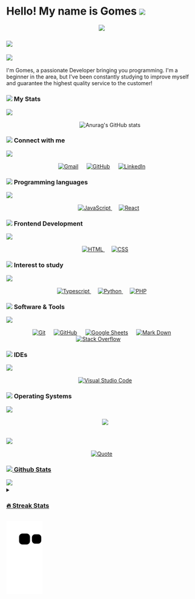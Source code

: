 <h1 align="left">Hello! My name is Gomes <img src="https://raw.githubusercontent.com/kaueMarques/kaueMarques/master/hi.gif" height="30px"></h1>

<p align="center">
  <a href="https://github.com/DenverCoder1/readme-typing-svg"><img src="https://readme-typing-svg.herokuapp.com?font=Time+New+Roman&color=%23C8BE25&size=25&center=true&vCenter=true&width=600&height=100&lines=Systems+Development+Analyst+Student;Always+learning+new+things"></a>
</p>

### <picture><img src = "https://github.com/JoJoDevAdventure/JoJoDevAdventure/blob/main/Images/about_me.gif?raw=true" width = 40px></picture>
<img  src="https://github.com/JoJoDevAdventure/JoJoDevAdventure/blob/main/Images/borderseperator.gif">

I'm Gomes, a passionate Developer bringing you programming. I'm a beginner in the area, but I've been constantly studying to improve myself and guarantee the highest quality service to the customer!

### <picture><img src = "https://github.com/JoJoDevAdventure/JoJoDevAdventure/blob/main/Images/about_me.gif?raw=true" width = 40px></picture> My Stats
<img  src="https://github.com/JoJoDevAdventure/JoJoDevAdventure/blob/main/Images/borderseperator.gif">

   &emsp; &emsp; &emsp; &emsp; &emsp; &emsp; &emsp; &emsp; &emsp; &emsp; &emsp;![Anurag's GitHub stats](https://github-readme-stats.vercel.app/api?username=Imortallly&show_icons=true&theme=radical)

### <picture> <img src="https://github.com/JoJoDevAdventure/JoJoDevAdventure/blob/main/Images/Connect-with-me.gif?raw=true" width="100px"> </picture> Connect with me
<img  src="https://github.com/JoJoDevAdventure/JoJoDevAdventure/blob/main/Images/borderseperator.gif">
<p align="center">
	<a href="mailto:keiichisan15@gmail.com"><img img src="https://img.shields.io/badge/gmail-%23EA4335.svg?style=for-the-badge&logo=gmail&logoColor=white" alt="Gmail"/></a>
	&emsp;
	<a href="https://github.com/Imortallly"><img src="https://img.shields.io/badge/github-%23181717.svg?style=for-the-badge&logo=github&logoColor=white" alt="GitHub"/></a>
	&emsp;
	<a href="https://www.linkedin.com/in/jo%C3%A3o-vitor-gomes-nunes-ab869b24a/"><img src="https://img.shields.io/badge/linkedin-%230A66C2.svg?style=for-the-badge&logo=linkedin&logoColor=white" alt="LinkedIn"/></a>
</p>

### <picture> <img src = "https://github.com/JoJoDevAdventure/JoJoDevAdventure/blob/main/Images/Programming_Languages.gif?raw=true" width = 40px>  </picture> Programming languages
<img  src="https://github.com/JoJoDevAdventure/JoJoDevAdventure/blob/main/Images/borderseperator.gif">

<p align="center"> 
  &emsp; 
  &emsp;
   <a href="https://www.javascript.com" target="_blank">
    <img alt="JavaScript" src="https://img.shields.io/badge/JavaScript%20-%2314354C.svg?style=for-the-badge&logo=JavaScript&logoColor=yellow">
  </a>
  &emsp;
  <a href="https://www.reactjs.com" target="_blank">
    <img alt="React" src="https://img.shields.io/badge/React%20-%2314354C.svg?style=for-the-badge&logo=React&logoColor=blue">
  </a>
</p>

### <picture> <img src = "https://github.com/JoJoDevAdventure/JoJoDevAdventure/blob/main/Images/Front_End.gif?raw=true" width = 40px>  </picture> Frontend Development
<img  src="https://github.com/JoJoDevAdventure/JoJoDevAdventure/blob/main/Images/borderseperator.gif">
<p align="center"> 
  &emsp; 
  <a href="https://www.w3.org/html/" target="_blank"> 
   <img alt="HTML" src="https://img.shields.io/badge/HTML5%20-%23E34F26.svg?style=for-the-badge&logo=html5&logoColor=white">
  </a>   
  &emsp;
  <a href="https://www.w3schools.com/css/" target="_blank">
    <img alt="CSS" src="https://img.shields.io/badge/CSS%20-%231572B6.svg?style=for-the-badge&logo=css3&logoColor=white">
  </a> 
</p>
 
 ### <picture> <img src = "https://github.com/JoJoDevAdventure/JoJoDevAdventure/blob/main/Images/Programming_Languages.gif?raw=true" width = 40px>  </picture> Interest to study
 <img  src="https://github.com/JoJoDevAdventure/JoJoDevAdventure/blob/main/Images/borderseperator.gif">
 <p align="center"> 
	 <a href="https://www.typescript.com" target="_blank">
	    <img alt="Typescript" src="https://img.shields.io/badge/Typescript%20-%2314354C.svg?style=for-the-badge&logo=Typescript&logoColor=blue">
	  </a>
	&emsp;
	  <a href="https://www.python.org/" target="_blank">
	    <img alt="Python" src="https://img.shields.io/badge/Python%20-%2314354C.svg?style=for-the-badge&logo=Python&logoColor=yellow">
	  </a>
	&emsp;
	  <a href="https://www.php.net/" target="_blank">
	    <img alt="PHP" src="https://img.shields.io/badge/PHP%20-%2314354C.svg?style=for-the-badge&logo=PHP&logoColor=green">
	  </a>
 </p> 
 
 ### <picture> <img src = "https://github.com/JoJoDevAdventure/JoJoDevAdventure/blob/main/Images/Software_Tools.gif?raw=true" width = 40px>  </picture> Software & Tools
 <img  src="https://github.com/JoJoDevAdventure/JoJoDevAdventure/blob/main/Images/borderseperator.gif">
 
<p align="center">
  &emsp;
    <a href="#"><img alt="Git" src="https://img.shields.io/badge/Git%20-%23F05033.svg?style=for-the-badge&logo=git&logoColor=white"></a>
  &emsp;
    <a href="#"><img alt="GitHub" src="https://img.shields.io/badge/github-%23181717.svg?style=for-the-badge&logo=github&logoColor=white"></a>
  &emsp;
    <a href="#"><img alt="Google Sheets" src="https://img.shields.io/badge/Google%20Sheets%20-%2334A853.svg?style=for-the-badge&logo=google%20sheets&logoColor=white"></a>
  &emsp;
    <a href="#"><img alt="Mark Down" src="https://img.shields.io/badge/Markdown-000000?style=for-the-badge&logo=markdown&logoColor=white"></a>
  &emsp;
    <a href="#"><img alt="Stack Overflow" src="https://img.shields.io/badge/-Stack%20Overflow-FE7A16?style=for-the-badge&logo=stack-overflow&logoColor=white"></a>
  &emsp;
</p>

 ### <picture> <img src = "https://github.com/7oSkaaa/7oSkaaa/blob/main/Images/IDEs.gif?raw=true" width = 40px>  </picture> IDEs
 <img  src="https://github.com/JoJoDevAdventure/JoJoDevAdventure/blob/main/Images/borderseperator.gif">
 
<p align="center">
  &emsp;
    <a href="#"><img alt="Visual Studio Code" src="https://img.shields.io/badge/Visual%20Studio%20Code-0078d7.svg?style=for-the-badge&logo=visual-studio-code&logoColor=white"></a>
</p>

 ### <picture> <img src = "https://github.com/JoJoDevAdventure/JoJoDevAdventure/blob/main/Images/OS.gif?raw=true" width = 40px>  </picture> Operating Systems
 <img  src="https://github.com/JoJoDevAdventure/JoJoDevAdventure/blob/main/Images/borderseperator.gif">
 
<p align="center">
  &emsp;
    <a href="#"><img src="https://img.shields.io/badge/Windows-0078D6?style=for-the-badge&logo=windows&logoColor=white"></a>
</p>

<br> 

<img  src="https://github.com/JoJoDevAdventure/JoJoDevAdventure/blob/main/Images/borderseperator.gif">

<p align = "center">
	<a href="https://github.com/piyushsuthar/github-readme-quotes"> <img alt = "Quote" src="https://quotes-github-readme.vercel.app/api?type=horizontal&theme=tokyonight&animation=grow_out_in&quoteCategory=programming">
</p>

### <picture> <img src = "https://github.com/JoJoDevAdventure/JoJoDevAdventure/blob/main/Images/Statistics.gif?raw=true" width = 40px>  </picture> Github Stats
<img  src="https://github.com/JoJoDevAdventure/JoJoDevAdventure/blob/main/Images/borderseperator.gif">

<details><summary><h3> 🔥 Streak Stats</h3></summary>

----	

<p align="center"><img src="https://github-readme-streak-stats.herokuapp.com/?user=Imortallly&theme=tokyonight_duo" alt="Imortallly" /></p>

</details>
  
![snake gif](https://github.com/Imortallly/Imortallly/blob/output/github-contribution-grid-snake.svg)
